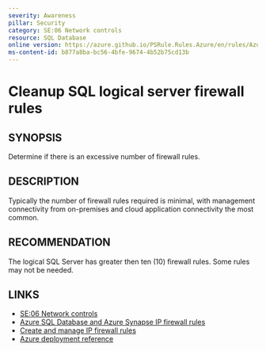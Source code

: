 ```yaml
---
severity: Awareness
pillar: Security
category: SE:06 Network controls
resource: SQL Database
online version: https://azure.github.io/PSRule.Rules.Azure/en/rules/Azure.SQL.FirewallRuleCount/
ms-content-id: b877a8ba-bc56-4bfe-9674-4b52b75cd13b
---
```


# Cleanup SQL logical server firewall rules

## SYNOPSIS

Determine if there is an excessive number of firewall rules.

## DESCRIPTION

Typically the number of firewall rules required is minimal, with management connectivity from on-premises and cloud application connectivity the most common.

## RECOMMENDATION

The logical SQL Server has greater then ten (10) firewall rules.
Some rules may not be needed.

## LINKS

- [SE:06 Network controls](https://learn.microsoft.com/azure/well-architected/security/networking)
- [Azure SQL Database and Azure Synapse IP firewall rules](https://learn.microsoft.com/azure/azure-sql/database/firewall-configure?view=azuresql)
- [Create and manage IP firewall rules](https://learn.microsoft.com/azure/azure-sql/database/firewall-configure?view=azuresql#create-and-manage-ip-firewall-rules)
- [Azure deployment reference](https://learn.microsoft.com/azure/templates/microsoft.sql/servers/firewallrules)
